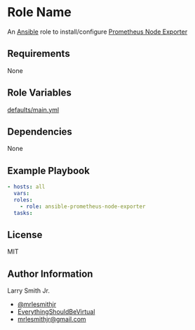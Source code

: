 # Role Name

An [Ansible](https://www.ansible.com) role to install/configure [Prometheus Node Exporter](https://github.com/prometheus/node_exporter)

## Requirements

None

## Role Variables

[defaults/main.yml](defaults/main.yml)

## Dependencies

None

## Example Playbook

```yaml
- hosts: all
  vars:
  roles:
    - role: ansible-prometheus-node-exporter
  tasks:
```

## License

MIT

## Author Information

Larry Smith Jr.

- [@mrlesmithjr](https://www.twitter.com/mrlesmithjr)
- [EverythingShouldBeVirtual](http://everythingshouldbevirtual.com)
- [mrlesmithjr@gmail.com](mailto:mrlesmithjr@gmail.com)
